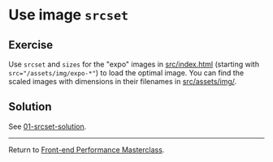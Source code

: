 # Use image `srcset`

## Exercise

Use `srcset` and `sizes` for the "expo" images in [src/index.html](src/index.html) (starting with `src="/assets/img/expo-*"`) to load the optimal image.
You can find the scaled images with dimensions in their filenames in [src/assets/img/](src/assets/img/).


## Solution

See [01-srcset-solution](https://github.com/voorhoede/performance-masterclass-2018-10/tree/01-srcset-solution).

---

Return to [Front-end Performance Masterclass](https://github.com/voorhoede/performance-masterclass-2018-10).
